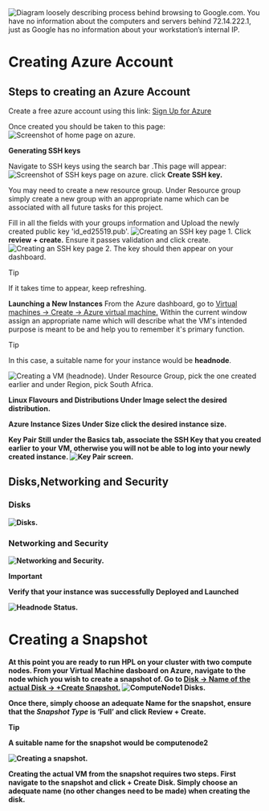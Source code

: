 <img alt="Diagram loosely describing process behind browsing to Google.com. You have no information about the computers and servers behind 72.14.222.1, just as Google has no information about your workstation’s internal IP." src="./resources/browsing_internet_light.png" />

# Creating Azure Account
## <b>Steps to creating an Azure Account</b>

Create a free azure account using this link: <a href="https://azure.microsoft.com/en-us/pricing/purchase-options/azure-account?icid=azurefreeaccount">Sign Up for Azure</a>

Once created you should be taken to this page: <img alt="Screenshot of home page on azure." src="./azurehomepage.png"/>

<b>Generating SSH keys</b>

Navigate to SSH keys using the search bar .This page will appear:<img alt="Screenshot of SSH keys page on azure." src="./SSHkeys_page.png"/> click **Create SSH key.** 

You may need to create a new resource group. Under Resource group simply create a new group with an appropriate name which can be associated with all future tasks for this project. 

Fill in all the fields with your groups information and Upload the newly created public key 'id_ed25519.pub'. <img alt="Creating an SSH key page 1." src="./create_SSHKey.png"/>
Click **review + create.** Ensure it passes validation and click create.<img alt="Creating an SSH key page 2." src="./SSHKey_create.png"/>
The key should then appear on your dashboard.
>[!TIP]
>If it takes time to appear, keep refreshing.

<b>Launching a New Instances</b>
From the Azure dashboard, go to <ins>Virtual machines -> Create -> Azure virtual machine.</ins>
Within the current window assign an appropriate name which will describe what the VM's intended purpose is meant to be and help you to remember it's primary function.              

>[!TIP]
>In this case, a suitable name for your instance would be <b>headnode</b>.
<img alt="Creating a VM (headnode)." src="./headnode_create.png"/>
Under Resource Group, pick the one created earlier and under Region, pick South Africa.

<b>Linux Flavours and Distributions<b>
Under Image select the desired distribution.

<b>Azure Instance Sizes<b>
Under Size click the desired instance size.

<b>Key Pair<b>
Still under the Basics tab, associate the SSH Key that you created earlier to your VM, otherwise you will not be able to log into your newly created instance.
<img alt="Key Pair screen." src="./key_pair.png"/>

## Disks,Networking and Security 
### Disks 
<img alt="Disks." src="./setting_up_disks.png"/>

### Networking and Security
<img alt="Networking and Security." src="./setting_up_network.png"/>

>[!IMPORTANT]
>Verify that your instance was successfully Deployed and Launched
<img alt="Headnode Status." src="./headnode_status.png"/>

# Creating a Snapshot

At this point you are ready to run HPL on your cluster with two compute nodes. From your Virtual Machine dasboard on Azure, navigate to the node which you wish to create a snapshot of. Go to <ins> Disk -> Name of the actual Disk -> +Create Snapshot.</ins></b>
<img alt="ComputeNode1 Disks." src="./computenode_disks.png"/>

Once there, simply choose an adequate Name for the snapshot, ensure that the *Snapshot Type* is ‘Full’ and 
click **Review + Create.**

>[!TIP]
> A suitable name for the snapshot would be computenode2

<img alt="Creating a snapshot." src="./create_snapshot.png"/>

Creating the actual VM from the snapshot requires two steps. First navigate to the snapshot and click **+ Create Disk.** Simply choose an adequate name (no other changes need to be made) when creating the disk. 


